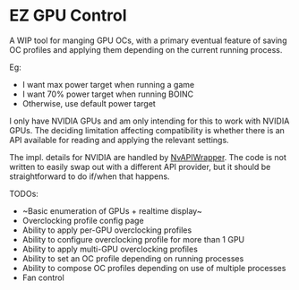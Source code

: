 # EZ GPU Control

A WIP tool for manging GPU OCs, with a primary eventual feature of saving OC profiles and applying them depending on the current running process.

Eg:

- I want max power target when running a game
- I want 70% power target when running BOINC
- Otherwise, use default power target

I only have NVIDIA GPUs and am only intending for this to work with NVIDIA GPUs. The deciding limitation affecting compatibility is whether there is an API available for reading and applying the relevant settings.

The impl. details for NVIDIA are handled by [NvAPIWrapper](https://github.com/falahati/NvAPIWrapper). The code is not written to easily swap out with a different API provider, but it should be straightforward to do if/when that happens.


TODOs:

- ~Basic enumeration of GPUs + realtime display~
- Overclocking profile config page
- Ability to apply per-GPU overclocking profiles
- Ability to configure overclocking profile for more than 1 GPU
- Ability to apply multi-GPU overclocking profiles
- Ability to set an OC profile depending on running processes
- Ability to compose OC profiles depending on use of multiple processes
- Fan control
